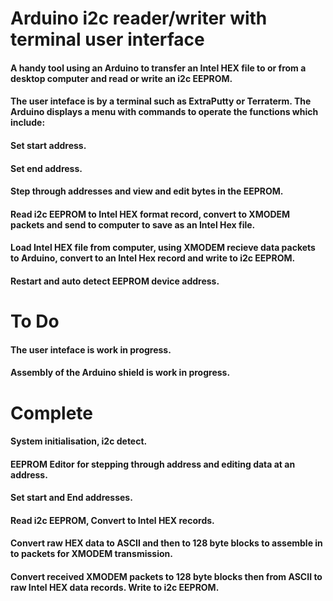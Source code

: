 # Arduino i2c reader/writer with terminal user interface

#### A handy tool using an Arduino to transfer an Intel HEX file to or from a desktop computer and read or write an i2c EEPROM.
#### The user inteface is by a terminal such as ExtraPutty or Terraterm. The Arduino displays a menu with commands to operate the functions which include:

#### Set start address.
#### Set end address.
#### Step through addresses and view and edit bytes in the EEPROM.
#### Read i2c EEPROM to Intel HEX format record, convert to XMODEM packets and send to computer to save as an Intel Hex file.
#### Load Intel HEX file from computer, using XMODEM recieve data packets to Arduino, convert to an Intel Hex record and write to i2c EEPROM.
#### Restart and auto detect EEPROM device address.



# To Do

#### The user inteface is work in progress.
#### Assembly of the Arduino shield is work in progress. 



# Complete

#### System initialisation, i2c detect. 
#### EEPROM Editor for stepping through address and editing data at an address. 
#### Set start and End addresses.
#### Read i2c EEPROM, Convert to Intel HEX records.
#### Convert raw HEX data to ASCII and then to 128 byte blocks to assemble in to packets for XMODEM transmission.
#### Convert received XMODEM packets to 128 byte blocks then from ASCII to raw Intel HEX data records. Write to i2c EEPROM.  
